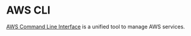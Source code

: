 # AWS CLI
[AWS Command Line Interface](http://docs.aws.amazon.com/cli/latest/reference/index.html) is a unified tool to manage AWS services.
